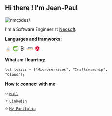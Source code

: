 ## Hi there ! I'm Jean-Paul

<p align="left"> <img src=https://komarev.com/ghpvc/?username=nmcodes alt=nmcodes/></p>

I'm a Software Engineer at [Neosoft](https://www.neosoft.fr).



**Languages and framworks:**  

<code><img height="20" src="https://raw.githubusercontent.com/github/explore/80688e429a7d4ef2fca1e82350fe8e3517d3494d/topics/java/java.png" alt="Java"></code>
<code><img height="20" src="https://raw.githubusercontent.com/github/explore/80688e429a7d4ef2fca1e82350fe8e3517d3494d/topics/spring-boot/spring-boot.png" alt="Spring"></code>
<code><img height="20" src="https://raw.githubusercontent.com/jghoman/apache-logos/master/kafka-logo-no-text.png" alt="Kafka"/></code>
<code><img height="20" src="https://raw.githubusercontent.com/github/explore/main/topics/aws/aws.png" alt="AWS"/></code>
<code><img height="20" src="https://raw.githubusercontent.com/github/explore/80688e429a7d4ef2fca1e82350fe8e3517d3494d/topics/angular/angular.png" alt="Angular"></code>



**What am I learning:**

<code>let topics = ["Microservices", "Craftsmanship", "Cloud"];</code>



**How to connect with me:**

:star: <code>[Mail](mailto:jeanpaulngalula07@gmail.com)</code>   
:star: <code>[LinkedIn](https://www.linkedin.com/in/jeanpaulngalula/)</code>   
:star: <code>[My Portfolio](https://www.mulume.dev)</code>
